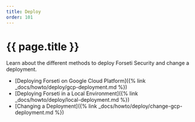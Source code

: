 ```yaml
---
title: Deploy
order: 101
---
```

# {{ page.title }}

Learn about the different methods to deploy Forseti Security and change a deployment.

- [Deploying Forseti on Google Cloud Platform]({% link _docs/howto/deploy/gcp-deployment.md %})
- [Deploying Forseti in a Local Environment]({% link _docs/howto/deploy/local-deployment.md %})
- [Changing a Deployment]({% link _docs/howto/deploy/change-gcp-deployment.md %})
